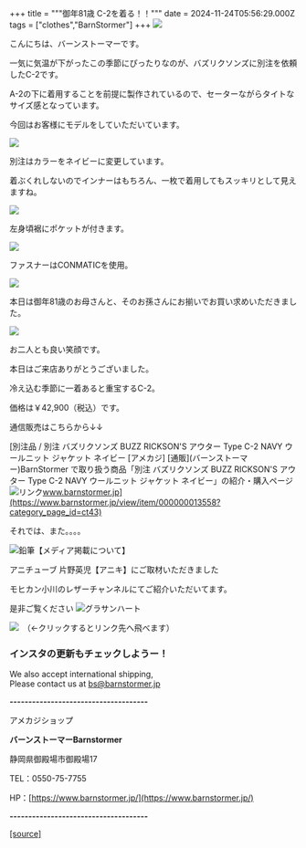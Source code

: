 +++
title = """御年81歳 C-2を着る！！"""
date = 2024-11-24T05:56:29.000Z
tags = ["clothes","BarnStormer"]
+++
[![](https://stat.ameba.jp/user_images/20231023/16/barnstormer-go/b2/03/p/o0420015015354743273.png)](https://ameblo.jp/barnstormer-go/entry-12825670498.html)

こんにちは、バーンストーマーです。

一気に気温が下がったこの季節にぴったりなのが、バズリクソンズに別注を依頼したC-2です。

A-2の下に着用することを前提に製作されているので、セーターながらタイトなサイズ感となっています。

今回はお客様にモデルをしていただいています。

[![](https://stat.ameba.jp/user_images/20241124/14/barnstormer-go/c4/eb/j/o0466070015513706238.jpg)](https://stat.ameba.jp/user_images/20241124/14/barnstormer-go/c4/eb/j/o0466070015513706238.jpg)

別注はカラーをネイビーに変更しています。

着ぶくれしないのでインナーはもちろん、一枚で着用してもスッキリとして見えますね。

[![](https://stat.ameba.jp/user_images/20241124/14/barnstormer-go/5f/6f/j/o0466070015513706232.jpg)](https://stat.ameba.jp/user_images/20241124/14/barnstormer-go/5f/6f/j/o0466070015513706232.jpg)

左身頃裾にポケットが付きます。

[![](https://stat.ameba.jp/user_images/20241124/14/barnstormer-go/82/93/j/o0466070015513706242.jpg)](https://stat.ameba.jp/user_images/20241124/14/barnstormer-go/82/93/j/o0466070015513706242.jpg)

ファスナーはCONMATICを使用。

[![](https://stat.ameba.jp/user_images/20241124/14/barnstormer-go/7d/43/j/o0466070015513706246.jpg)](https://stat.ameba.jp/user_images/20241124/14/barnstormer-go/7d/43/j/o0466070015513706246.jpg)

本日は御年81歳のお母さんと、そのお孫さんにお揃いでお買い求めいただきました。

[![](https://stat.ameba.jp/user_images/20241124/14/barnstormer-go/16/29/j/o0700046615513706235.jpg)](https://stat.ameba.jp/user_images/20241124/14/barnstormer-go/16/29/j/o0700046615513706235.jpg)

お二人とも良い笑顔です。

本日はご来店ありがとうございました。

冷え込む季節に一着あると重宝するC-2。

価格は￥42,900（税込）です。

通信販売はこちらから↓↓

[別注品 / 別注 バズリクソンズ BUZZ RICKSON'S アウター Type C-2 NAVY ウールニット ジャケット ネイビー \[アメカジ\] \[通販\](バーンストーマー)BarnStormer で取り扱う商品「別注 バズリクソンズ BUZZ RICKSON'S アウター Type C-2 NAVY ウールニット ジャケット ネイビー」の紹介・購入ページ![リンク](https://c.stat100.ameba.jp/ameblo/symbols/v3.20.0/svg/gray/editor_link.svg)www.barnstormer.jp](https://www.barnstormer.jp/view/item/000000013558?category_page_id=ct43)

それでは、また。。。。

![鉛筆](https://stat100.ameba.jp/blog/ucs/img/char/char3/519.png)【メディア掲載について】

アニチューブ 片野英児【アニキ】にご取材いただきました

モヒカン小川のレザーチャンネルにてご紹介いただいてます。

是非ご覧ください ![グラサンハート](https://stat100.ameba.jp/blog/ucs/img/char/char3/148.png)

[![](https://stat.ameba.jp/user_images/20230412/16/barnstormer-go/6a/23/p/o0108010815269242493.png)](https://www.instagram.com/barnstormer_daily/)　（←クリックするとリンク先へ飛べます）

### インスタの更新もチェックしようー！

We also accept international shipping,  
Please contact us at bs@barnstormer.jp

**\-------------------------------------**

アメカジショップ

**バーンストーマーBarnstormer**

静岡県御殿場市御殿場17

TEL：0550-75-7755

HP：[https://www.barnstormer.jp/](https://www.barnstormer.jp/)

**\-------------------------------------**

[[source]](https://ameblo.jp/barnstormer-go/entry-12876187215.html)
